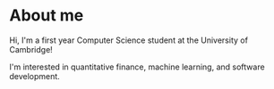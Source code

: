 # About me

Hi, I'm a first year Computer Science student at the University of Cambridge!

I'm interested in quantitative finance, machine learning, and software development. 


